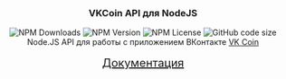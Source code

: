 <br />
<p align="center">
  <h3 align="center">VKCoin API для NodeJS</h3>
  <p align="center">
    <img alt="NPM Downloads" src="https://img.shields.io/npm/dt/@keller18306/vkcoin">
    <img alt="NPM Version" src="https://img.shields.io/npm/v/@keller18306/vkcoin">
    <img alt="NPM License" src="https://img.shields.io/npm/l/@keller18306/vkcoin">
    <img alt="GitHub code size" src="https://img.shields.io/github/languages/code-size/Keller18306/vkcoin">
    <br />
    Node.JS API для работы с приложением ВКонтакте <a href="https://vk.com/coin">VK Coin</a>
    <br/>
    <br/>
    <a href="./docs" style="font-size: 20px">Документация</a>
  </p>
</p>